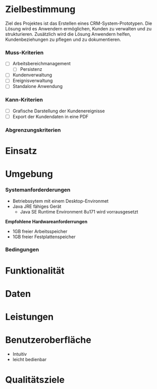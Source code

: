 # Zielbestimmung
Ziel des Projektes ist das Erstellen eines CRM-System-Prototypen. Die Lösung wird es Anwendern ermöglichen, Kunden zu verwalten und zu strukturieren. Zusätzlich wird die Lösung Anwendern helfen, Kundenbeziehungen zu pflegen und zu dokumentieren.
### Muss-Kriterien
- [ ] Arbeitsbereichmanagement
  - [ ] Persistenz
- [ ] Kundenverwaltung
- [ ] Ereignisverwaltung
- [ ] Standalone Anwendung

### Kann-Kriterien
- [ ] Grafische Darstellung der Kundenereignisse
- [ ] Export der Kundendaten in eine PDF 

### Abgrenzungskriterien

# Einsatz

# Umgebung

### Systemanforderderungen

* Betriebssytem mit einem Desktop-Environmet
* Java JRE fähiges Gerät
  * Java SE Runtime Environment 8u171 wird vorrausgesetzt
  
**Empfohlene Hardwareanforderrungen**
* 1GB freier Arbeitsspeicher
* 1GB freier Festplattenspeicher

### Bedingungen

# Funktionalität
# Daten
# Leistungen
# Benutzeroberfläche

* Intuitiv
* leicht bedienbar

# Qualitätsziele
